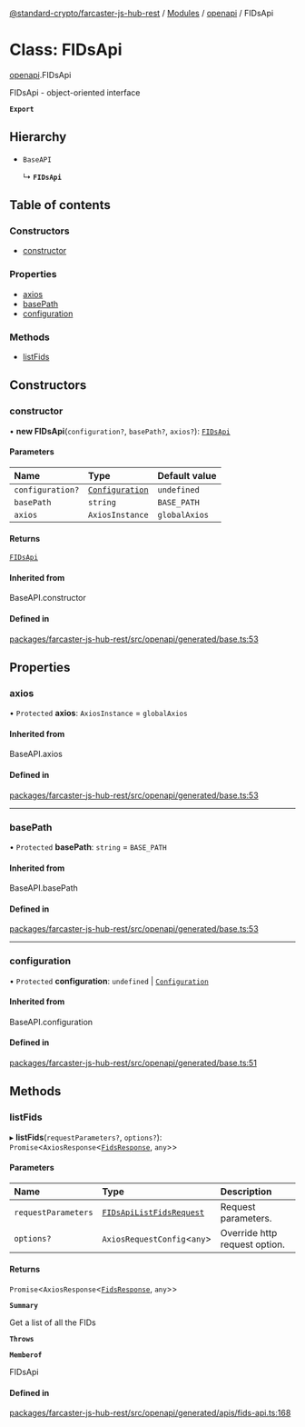 [@standard-crypto/farcaster-js-hub-rest](../README.md) / [Modules](../modules.md) / [openapi](../modules/openapi.md) / FIDsApi

# Class: FIDsApi

[openapi](../modules/openapi.md).FIDsApi

FIDsApi - object-oriented interface

**`Export`**

## Hierarchy

- `BaseAPI`

  ↳ **`FIDsApi`**

## Table of contents

### Constructors

- [constructor](openapi.FIDsApi.md#constructor)

### Properties

- [axios](openapi.FIDsApi.md#axios)
- [basePath](openapi.FIDsApi.md#basepath)
- [configuration](openapi.FIDsApi.md#configuration)

### Methods

- [listFids](openapi.FIDsApi.md#listfids)

## Constructors

### constructor

• **new FIDsApi**(`configuration?`, `basePath?`, `axios?`): [`FIDsApi`](openapi.FIDsApi.md)

#### Parameters

| Name | Type | Default value |
| :------ | :------ | :------ |
| `configuration?` | [`Configuration`](openapi.Configuration.md) | `undefined` |
| `basePath` | `string` | `BASE_PATH` |
| `axios` | `AxiosInstance` | `globalAxios` |

#### Returns

[`FIDsApi`](openapi.FIDsApi.md)

#### Inherited from

BaseAPI.constructor

#### Defined in

[packages/farcaster-js-hub-rest/src/openapi/generated/base.ts:53](https://github.com/standard-crypto/farcaster-js/blob/main/packages/farcaster-js-hub-rest/src/openapi/generated/base.ts#L53)

## Properties

### axios

• `Protected` **axios**: `AxiosInstance` = `globalAxios`

#### Inherited from

BaseAPI.axios

#### Defined in

[packages/farcaster-js-hub-rest/src/openapi/generated/base.ts:53](https://github.com/standard-crypto/farcaster-js/blob/main/packages/farcaster-js-hub-rest/src/openapi/generated/base.ts#L53)

___

### basePath

• `Protected` **basePath**: `string` = `BASE_PATH`

#### Inherited from

BaseAPI.basePath

#### Defined in

[packages/farcaster-js-hub-rest/src/openapi/generated/base.ts:53](https://github.com/standard-crypto/farcaster-js/blob/main/packages/farcaster-js-hub-rest/src/openapi/generated/base.ts#L53)

___

### configuration

• `Protected` **configuration**: `undefined` \| [`Configuration`](openapi.Configuration.md)

#### Inherited from

BaseAPI.configuration

#### Defined in

[packages/farcaster-js-hub-rest/src/openapi/generated/base.ts:51](https://github.com/standard-crypto/farcaster-js/blob/main/packages/farcaster-js-hub-rest/src/openapi/generated/base.ts#L51)

## Methods

### listFids

▸ **listFids**(`requestParameters?`, `options?`): `Promise`\<`AxiosResponse`\<[`FidsResponse`](../interfaces/openapi.FidsResponse.md), `any`\>\>

#### Parameters

| Name | Type | Description |
| :------ | :------ | :------ |
| `requestParameters` | [`FIDsApiListFidsRequest`](../interfaces/openapi.FIDsApiListFidsRequest.md) | Request parameters. |
| `options?` | `AxiosRequestConfig`\<`any`\> | Override http request option. |

#### Returns

`Promise`\<`AxiosResponse`\<[`FidsResponse`](../interfaces/openapi.FidsResponse.md), `any`\>\>

**`Summary`**

Get a list of all the FIDs

**`Throws`**

**`Memberof`**

FIDsApi

#### Defined in

[packages/farcaster-js-hub-rest/src/openapi/generated/apis/fids-api.ts:168](https://github.com/standard-crypto/farcaster-js/blob/main/packages/farcaster-js-hub-rest/src/openapi/generated/apis/fids-api.ts#L168)

